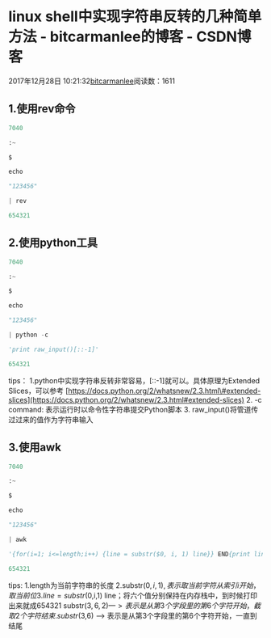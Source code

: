 
# linux shell中实现字符串反转的几种简单方法 - bitcarmanlee的博客 - CSDN博客


2017年12月28日 10:21:32[bitcarmanlee](https://me.csdn.net/bitcarmanlee)阅读数：1611



## 1.使用rev命令
```python
7040
```
```python
:~
```
```python
$
```
```python
echo
```
```python
"123456"
```
```python
| rev
```
```python
654321
```
## 2.使用python工具
```python
7040
```
```python
:~
```
```python
$
```
```python
echo
```
```python
"123456"
```
```python
| python -c
```
```python
'print raw_input()[::-1]'
```
```python
654321
```
tips：
1.python中实现字符串反转非常容易，[::-1]就可以。具体原理为Extended Slices，可以参考
[https://docs.python.org/2/whatsnew/2.3.html\#extended-slices](https://docs.python.org/2/whatsnew/2.3.html#extended-slices)
2. -c command: 表示运行时以命令性字符串提交Python脚本
3. raw_input()将管道传过过来的值作为字符串输入
## 3.使用awk
```python
7040
```
```python
:~
```
```python
$
```
```python
echo
```
```python
"123456"
```
```python
| awk
```
```python
'{for(i=1; i<=length;i++) {line = substr($0, i, 1) line}} END{print line}'
```
```python
654321
```
tips:
1.length为当前字符串的长度
2.substr($0,i,1),表示取当前字符从索引i开始，取当前位
3.line=substr($0,i,1) line；将六个值分别保持在内存栈中，到时候打印出来就成654321
substr($3,6,2)   —>  表示是从第3个字段里的第6个字符开始，截取2个字符结束.
substr($3,6)     —>  表示是从第3个字段里的第6个字符开始，一直到结尾

